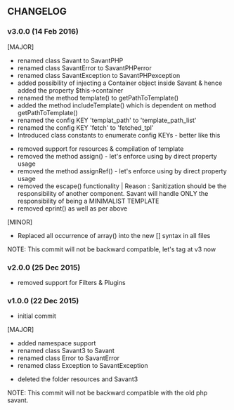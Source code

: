 ## CHANGELOG

### v3.0.0 (14 Feb 2016)

[MAJOR]
+ renamed class Savant to SavantPHP
+ renamed class SavantError to SavantPHPerror
+ renamed class SavantException to SavantPHPexception
+ added possibility of injecting a Container object inside Savant & hence added the property $this->container
+ renamed the method template() to getPathToTemplate()
+ added the method includeTemplate() which is dependent on method getPathToTemplate()
+ renamed the config KEY 'templat_path' to 'template_path_list'
+ renamed the config KEY 'fetch' to 'fetched_tpl'
+ Introduced class constants to enumerate config KEYs - better like this
- removed support for resources & compilation of template
- removed the method assign() - let's enforce using by direct property usage
- removed the method assignRef() - let's enforce using by direct property usage
- removed the escape() functionality | Reason : Sanitization should be the responsibility of another component. Savant will handle ONLY the responsibility of being a MINIMALIST TEMPLATE
- removed eprint() as well as per above

[MINOR]
+ Replaced all occurrence of array() into the new [] syntax in all files

NOTE:
This commit will not be backward compatible, let's tag at v3 now


### v2.0.0 (25 Dec 2015)

- removed support for Filters & Plugins


### v1.0.0 (22 Dec 2015)

* initial commit

[MAJOR]
+ added namespace support
+ renamed class Savant3 to Savant
+ renamed class Error to SavantError
+ renamed class Exception to SavantException
- deleted the folder resources and Savant3

NOTE:
This commit will not be backward compatible with the old php savant.

